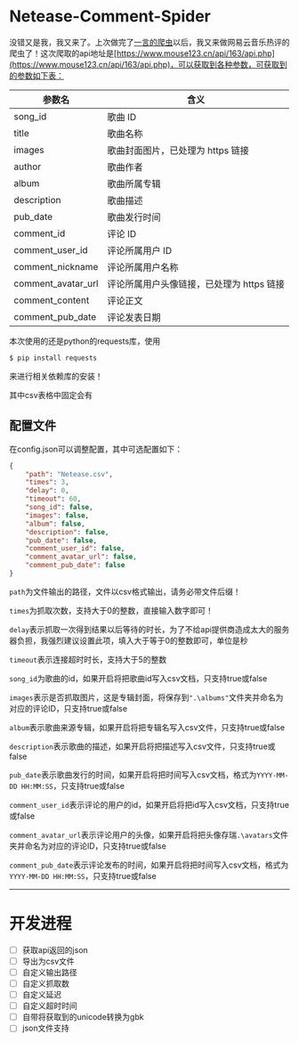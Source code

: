 # Netease-Comment-Spider
没错又是我，我又来了。上次做完了[一言的爬虫](https://github.com/GamerNoTitle/Hitokoto-Spider)以后，我又来做网易云音乐热评的爬虫了！这次爬取的api地址是[https://www.mouse123.cn/api/163/api.php](https://www.mouse123.cn/api/163/api.php)，可以获取到各种参数，可获取到的参数如下表：
<table>
<thead>
<tr>
<th>参数名</th>
<th>含义</th>
</tr>
</thead>
<tbody>
<tr>
<td>song_id</td>
<td>歌曲 ID</td>
</tr>
<tr>
<td>title</td>
<td>歌曲名称</td>
</tr>
<tr>
<td>images</td>
<td>歌曲封面图片，已处理为 https 链接</td>
</tr>
<tr>
<td>author</td>
<td>歌曲作者</td>
</tr>
<tr>
<td>album</td>
<td>歌曲所属专辑</td>
</tr>
<tr>
<td>description</td>
<td>歌曲描述</td>
</tr>
<tr>
<td>pub_date</td>
<td>歌曲发行时间</td>
</tr>
<tr>
<td>comment_id</td>
<td>评论 ID</td>
</tr>
<tr>
<td>comment_user_id</td>
<td>评论所属用户 ID</td>
</tr>
<tr>
<td>comment_nickname</td>
<td>评论所属用户名称</td>
</tr>
<tr>
<td>comment_avatar_url</td>
<td>评论所属用户头像链接，已处理为 https 链接</td>
</tr>
<tr>
<td>comment_content</td>
<td>评论正文</td>
</tr>
<tr>
<td>comment_pub_date</td>
<td>评论发表日期</td>
</tr>
</tbody>
</table>

本次使用的还是python的requests库，使用

```bash
$ pip install requests
```

来进行相关依赖库的安装！

其中csv表格中固定会有

## 配置文件

在config.json可以调整配置，其中可选配置如下：

```json
{
    "path": "Netease.csv",
    "times": 3,
    "delay": 0,
    "timeout": 60,
    "song_id": false,
    "images": false,
    "album": false,
    "description": false,
    "pub_date": false,
    "comment_user_id": false,
    "comment_avatar_url": false,
    "comment_pub_date": false
}
```

``path``为文件输出的路径，文件以csv格式输出，请务必带文件后缀！

``times``为抓取次数，支持大于0的整数，直接输入数字即可！

``delay``表示抓取一次得到结果以后等待的时长，为了不给api提供商造成太大的服务器负担，我强烈建议设置此项，填入大于等于0的整数即可，单位是秒

``timeout``表示连接超时时长，支持大于5的整数

``song_id``为歌曲的id，如果开启将把歌曲id写入csv文档，只支持true或false

``images``表示是否抓取图片，这是专辑封面，将保存到``".\albums"``文件夹并命名为对应的评论ID，只支持true或false

``album``表示歌曲来源专辑，如果开启将把专辑名写入csv文件，只支持true或false

``description``表示歌曲的描述，如果开启将把描述写入csv文件，只支持true或false

``pub_date``表示歌曲发行的时间，如果开启将把时间写入csv文档，格式为``YYYY-MM-DD HH:MM:SS``，只支持true或false

``comment_user_id``表示评论的用户的id，如果开启将把id写入csv文档，只支持true或false

``comment_avatar_url``表示评论用户的头像，如果开启将把头像存瑞``.\avatars``文件夹并命名为对应的评论ID，只支持true或false

``comment_pub_date``表示评论发布的时间，如果开启将把时间写入csv文档，格式为``YYYY-MM-DD HH:MM:SS``，只支持true或false

---

# 开发进程

- [ ] 获取api返回的json
- [ ] 导出为csv文件
- [ ] 自定义输出路径
- [ ] 自定义抓取数
- [ ] 自定义延迟
- [ ] 自定义超时时间
- [ ] 自带将获取到的unicode转换为gbk
- [ ] json文件支持